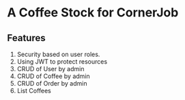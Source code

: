 A Coffee Stock for CornerJob
============================

Features
--------

1. Security based on user roles.
2. Using JWT to protect resources
3. CRUD of User by admin
4. CRUD of Coffee by admin
5. CRUD of Order by admin
6. List Coffees 

